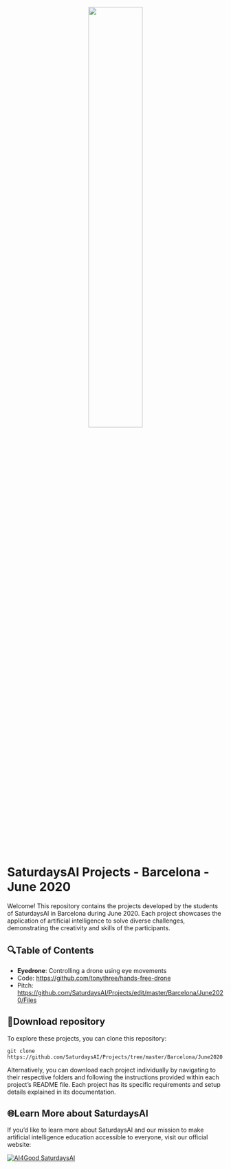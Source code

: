 <p align="center"><img width="50%" src="https://saturdaysai.github.io/saturdaysai/images/logo.png" /></p>

# SaturdaysAI Projects - Barcelona - June 2020

Welcome! This repository contains the projects developed by the students of SaturdaysAI in Barcelona during June 2020. Each project showcases the application of artificial intelligence to solve diverse challenges, demonstrating the creativity and skills of the participants.

## 🔍Table of Contents

- **Eyedrone**: Controlling a drone using eye movements
- Code: https://github.com/tonythree/hands-free-drone
- Pitch: https://github.com/SaturdaysAI/Projects/edit/master/Barcelona/June2020/Files

## 💾Download repository

To explore these projects, you can clone this repository:
```
git clone https://github.com/SaturdaysAI/Projects/tree/master/Barcelona/June2020.git
```
Alternatively, you can download each project individually by navigating to their respective folders and following the instructions provided within each project’s README file.
Each project has its specific requirements and setup details explained in its documentation.

## 🌐Learn More about SaturdaysAI

If you’d like to learn more about SaturdaysAI and our mission to make artificial intelligence education accessible to everyone, visit our official website:

[![AI4Good SaturdaysAI](https://img.shields.io/badge/AI4Good-SaturdaysAI-orange)](https://saturdays.ai/)
